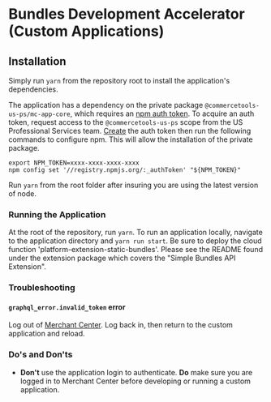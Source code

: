 # Bundles Development Accelerator (Custom Applications)

## Installation

Simply run `yarn` from the repository root to install the application's
dependencies.

The application has a dependency on the private package
`@commercetools-us-ps/mc-app-core`, which requires an
[npm auth token](https://docs.npmjs.com/about-authentication-tokens). To acquire
an auth token, request access to the `@commercetools-us-ps` scope from the US
Professional Services team.
[Create](https://docs.npmjs.com/creating-and-viewing-authentication-tokens) the
auth token then run the following commands to configure npm. This will allow the
installation of the private package.

```shell
export NPM_TOKEN=xxxx-xxxx-xxxx-xxxx
npm config set '//registry.npmjs.org/:_authToken' "${NPM_TOKEN}"
```
Run `yarn` from the root folder after insuring you are using the latest version of node.

### Running the Application

At the root of the repository, run `yarn`. To run an application locally, navigate to the application directory and `yarn run start`.
Be sure to deploy the cloud function 'platform-extension-static-bundles'. Please see the README found under the extension package which covers the "Simple Bundles API Extension".

### Troubleshooting

#### `graphql_error.invalid_token` error
Log out of [Merchant Center](https://mc.us-central1.gcp.commercetools.com). Log back in, then return to the custom application and reload.

### Do's and Don'ts

* **Don't** use the application login to authenticate. **Do** make sure you are logged in to Merchant Center before developing or running a custom application.
